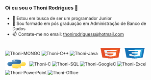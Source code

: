 ### Oi eu sou o Thoni Rodrigues 👋

- 🔭 Estou em busca de ser um programador Junior
- 💬 Sou formado em pós graduação em Administração de Banco de Dados
- 📫 Contate-me no email: thonirodriguess@hotmail.com

</div>
<div style="display: inline_block"><br>
  <img align="center" alt="Thoni-MONGO" height="35" width="75" src="https://img.shields.io/badge/MongoDB-4EA94B?style=for-the-badge&logo=mongodb&logoColor=white">
  <img align="center" alt="Thoni-C++" height="35" width="75" src="https://img.shields.io/badge/C%2B%2B-00599C?style=for-the-badge&logo=c%2B%2B&logoColor=white">
  <img align="center" alt="Thoni-Java" height="35" width="75" src="https://img.shields.io/badge/Java-ED8B00?style=for-the-badge&logo=java&logoColor=white">
  <img align="center" alt="Thoni-HTML" height="35" width="75" src="https://raw.githubusercontent.com/devicons/devicon/master/icons/html5/html5-original.svg">
  <img align="center" alt="Thoni-CSS" height="35" width="75" src="https://raw.githubusercontent.com/devicons/devicon/master/icons/css3/css3-original.svg">
  <img align="center" alt="Thoni-Python" height="35" width="75" src="https://raw.githubusercontent.com/devicons/devicon/master/icons/python/python-original.svg">
  <img align="center" alt="Thoni-C" height="35" width="75" src="https://img.shields.io/badge/C-00599C?style=for-the-badge&logo=c&logoColor=white">
  <img align="center" alt="Thoni-SQL" height="35" width="75" src="https://img.shields.io/badge/MySQL-00000F?style=for-the-badge&logo=mysql&logoColor=white">
  <img align="center" alt="Thoni-GoogleC" height="35" width="75" src="https://img.shields.io/badge/Google_Cloud-4285F4?style=for-the-badge&logo=google-cloud&logoColor=white">
  <img align="center" alt="Thoni-Excel" height="35" width="75" src="https://img.shields.io/badge/Microsoft_Excel-217346?style=for-the-badge&logo=microsoft-excel&logoColor=white">
  <img align="center" alt="Thoni-PowerPoint" height="35" width="75" src="https://img.shields.io/badge/Microsoft_Word-2B579A?style=for-the-badge&logo=microsoft-word&logoColor=white">
  <img align="center" alt="Thoni-Office" height="35" width="75" src="https://img.shields.io/badge/Microsoft_Office-D83B01?style=for-the-badge&logo=microsoft-office&logoColor=white">
  
</div>
  
  ##
